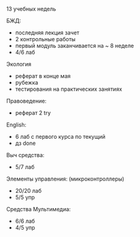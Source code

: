 13 учебных недель

БЖД:
- последняя лекция зачет
- 2 контрольные работы
- первый модуль заканчивается на ~ 8 неделе
- 4/6 лаб

Экология
- реферат в конце мая
- рубежка
- тестирования на практических занятиях

Правоведение:
- реферат 2 try

English:
- 6 лаб с первого курса по текущий
- дз done

Выч средства:
- 5/7 лаб

Элементы управления: (микроконтроллеры)
- 20/20 лаб
- 5/5 упр

Средства Мультимедиа:
- 6/6 лаб
- 4/5 упр
